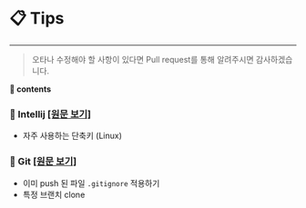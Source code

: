 # __:clipboard: Tips__
***

> 오타나 수정해야 할 사항이 있다면 Pull request를 통해 알려주시면 감사하겠습니다.

__:notebook: contents__

### __:seedling: Intellij__ [[원문 보기]](https://github.com/seungrokoh/TIL/tree/master/Etc/contents/Intellij.md)

* 자주 사용하는 단축키 (Linux)

### __:seedling: Git__ [[원문 보기]](https://github.com/seungrokoh/TIL/tree/master/Etc/contents/Git.md)

* 이미 push 된 파일 `.gitignore` 적용하기
* 특정 브랜치 clone
